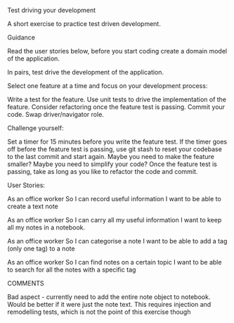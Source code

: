Test driving your development

A short exercise to practice test driven development.

Guidance

Read the user stories below, before you start coding create a domain model of the application.

In pairs, test drive the development of the application.

Select one feature at a time and focus on your development process:

Write a test for the feature.
Use unit tests to drive the implementation of the feature.
Consider refactoring once the feature test is passing.
Commit your code.
Swap driver/navigator role.

Challenge yourself:

Set a timer for 15 minutes before you write the feature test.
If the timer goes off before the feature test is passing, use git stash to reset your codebase to the last commit and start again.
Maybe you need to make the feature smaller?
Maybe you need to simplify your code?
Once the feature test is passing, take as long as you like to refactor the code and commit.

User Stories:

As an office worker
So I can record useful information
I want to be able to create a text note

As an office worker
So I can carry all my useful information
I want to keep all my notes in a notebook.

As an office worker
So I can categorise a note
I want to be able to add a tag (only one tag) to a note

As an office worker
So I can find notes on a certain topic
I want to be able to search for all the notes with a specific tag

COMMENTS

Bad aspect - currently need to add the entire note object to notebook. Would be better if it were just the note text. This requires injection and remodelling tests, which is not the point of this exercise though
